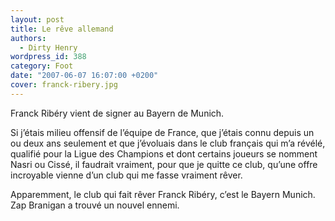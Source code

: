 ```yaml
---
layout: post
title: Le rêve allemand
authors:
  - Dirty Henry
wordpress_id: 388
category: Foot
date: "2007-06-07 16:07:00 +0200"
cover: franck-ribery.jpg
---
```


Franck Ribéry vient de signer au Bayern de Munich.

Si j’étais milieu offensif de l’équipe de France, que j’étais connu depuis un ou
deux ans seulement et que j’évoluais dans le club français qui m’a révélé,
qualifié pour la Ligue des Champions et dont certains joueurs se nomment Nasri
ou Cissé, il faudrait vraiment, pour que je quitte ce club, qu’une offre
incroyable vienne d’un club qui me fasse vraiment rêver.

Apparemment, le club qui fait rêver Franck Ribéry, c’est le Bayern Munich. Zap
Branigan a trouvé un nouvel ennemi.
